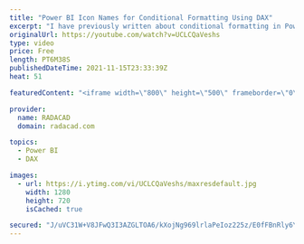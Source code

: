 ```yaml
---
title: "Power BI Icon Names for Conditional Formatting Using DAX"
excerpt: "I have previously written about conditional formatting in Power BI, and how you can take one step further with using DAX to dynamically change the conditional formatting. Conditional formatting with DAX for colors is easy, you can use the color name or their hex code. But for Icons, it is slightly different."
originalUrl: https://youtube.com/watch?v=UCLCQaVeshs
type: video
price: Free
length: PT6M38S
publishedDateTime: 2021-11-15T23:33:39Z
heat: 51

featuredContent: "<iframe width=\"800\" height=\"500\" frameborder=\"0\" src=\"https://www.youtube.com/embed/UCLCQaVeshs\" allow=\"accelerometer; autoplay; encrypted-media; gyroscope; picture-in-picture\" allowfullscreen></iframe>"

provider:
  name: RADACAD
  domain: radacad.com

topics:
  - Power BI
  - DAX

images:
  - url: https://i.ytimg.com/vi/UCLCQaVeshs/maxresdefault.jpg
    width: 1280
    height: 720
    isCached: true

secured: "J/uVC31W+V8JFwQ3I3AZGLTOA6/kXojNg969lrlaPeIoz225z/E0fFBnRly6YepwQLFS/OoaXu/y4yvv9ENgFEHcZIZtPDBJq3BpH7+yj15lJDb/c+d+C6R4l8eFuW6U7bVNeM1R+lfXqeix+04EFu0UGjTnDjLnkBAEZtBd7rX3Rxxrjfi8bxGUIT4MbMM98lNq45TnXu9XB/uny88iTScdWWmxD1+Sa6NBMwfTNRKjvfErhzPu0diu8oFW/4nB5lEWgTLAFc+BeCZgVtqoh/8ZP6hW9v1H9hxUDk2UgO3SsSRzMFE3PtuPaYnrI1TKRj7NR7Id5ASPSvKFeDwq1214ti4tXVkGsiF4wXN0IVYJ7f24ZXm2+jHA0PtQ0qavFZDzw06QtJmSjPCDZAHpv11ftpmVgw1tsVNzyhnJ36E=;Q/jztkxcJMJ3iExV/oUL5A=="
---
```


